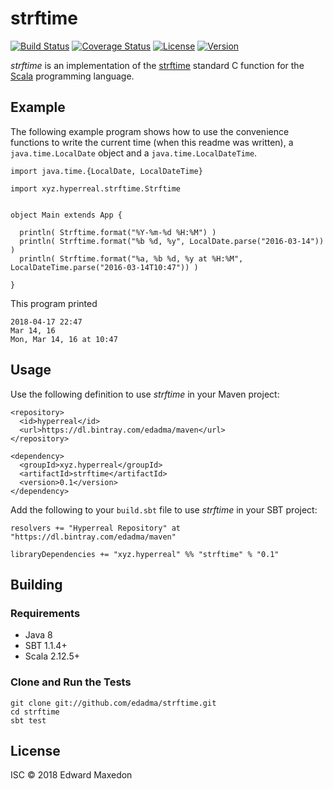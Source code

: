 strftime
========

[![Build Status](https://www.travis-ci.org/edadma/strftime.svg?branch=master)](https://www.travis-ci.org/edadma/strftime)
[![Coverage Status](https://coveralls.io/repos/github/edadma/strftime/badge.svg?branch=master)](https://coveralls.io/github/edadma/strftime?branch=master)
[![License](https://img.shields.io/badge/license-ISC-blue.svg)](https://opensource.org/licenses/ISC)
[![Version](https://img.shields.io/badge/latest_release-v0.1-orange.svg)](https://www.scala-sbt.org/)

*strftime* is an implementation of the [strftime](http://pubs.opengroup.org/onlinepubs/009695399/functions/strftime.html) standard C function for the [Scala](http://scala-lang.org) programming language.


Example
-------

The following example program shows how to use the convenience functions to write the current time (when this readme was written), a `java.time.LocalDate` object and a `java.time.LocalDateTime`.

	import java.time.{LocalDate, LocalDateTime}

	import xyz.hyperreal.strftime.Strftime


	object Main extends App {

	  println( Strftime.format("%Y-%m-%d %H:%M") )
	  println( Strftime.format("%b %d, %y", LocalDate.parse("2016-03-14")) )
	  println( Strftime.format("%a, %b %d, %y at %H:%M", LocalDateTime.parse("2016-03-14T10:47")) )

	}

This program printed

	2018-04-17 22:47
	Mar 14, 16
	Mon, Mar 14, 16 at 10:47


Usage
-----

Use the following definition to use *strftime* in your Maven project:

	<repository>
	  <id>hyperreal</id>
	  <url>https://dl.bintray.com/edadma/maven</url>
	</repository>

	<dependency>
	  <groupId>xyz.hyperreal</groupId>
	  <artifactId>strftime</artifactId>
	  <version>0.1</version>
	</dependency>

Add the following to your `build.sbt` file to use *strftime* in your SBT project:

	resolvers += "Hyperreal Repository" at "https://dl.bintray.com/edadma/maven"

	libraryDependencies += "xyz.hyperreal" %% "strftime" % "0.1"


Building
--------

### Requirements

- Java 8
- SBT 1.1.4+
- Scala 2.12.5+

### Clone and Run the Tests

	git clone git://github.com/edadma/strftime.git
	cd strftime
	sbt test


License
-------

ISC © 2018 Edward Maxedon